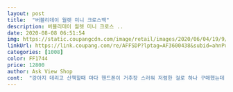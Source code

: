 ```yaml
---
layout: post 
title:  "버블리데이 월렛 미니 크로스백" 
description: 버블리데이 월렛 미니 크로스 ..
date: 2020-08-08 06:51:54 
img: https://static.coupangcdn.com/image/retail/images/2020/06/04/19/9/6736c38b-b88c-4b70-baf0-57d4df351a38.jpg 
linkUrl: https://link.coupang.com/re/AFFSDP?lptag=AF3600438&subid=ahnPublicAsk&pageKey=1681169104&itemId=2863914680&vendorItemId=70853164577&traceid=V0-113-7558b8209e127fe0 
categories: [1008] 
color: FF1744 
price: 12800 
author: Ask View Shop 
cont:  "강아지 데리고 산책할때 마다 핸드폰이 거추장 스러워 저렴한 걸로 하나 구매했는데 가격대비 엄청 고급스럽고 생각보다 좋아요.<br/>.<br/>크기도 갤럭시 10플러스 넣기 딱 적당하고 교통카드와 신용카드 넣을 공간도 있고 자크가 달려있어 조금의 현금도 보관할수 있어 만족감 200%입니다.<br/><br/>걱정은 없어 안정감이 있습니다.<br/><br/>구매 추천합니다... <br/><br/>대신 젤리케이스에서 탈출하거나 끈이 떨어질<br/>더 사용해보겠습니다.<br/><br/>무난하게 검정으로 샀어요집앞에 잠깐나갈때 강아지 산책할때 딱이예요싼티도 안나고 딱입니다.<br/>.<br/>핸드폰넣고 뮈한개라도 더 넣을려고 애를 썼건만 핸드폰은 가운데 넣어야 똑딱이가 잠기구요 .<br/> .<br/>앞쪽칸엔  부피가 거의 없는것으로 넣으면 가능할것 같아요.<br/>.<br/>어짜피 핸드폰 카드정도 넣을 용도로 구입했으니  .<br/> .<br/>.<br/>더 요구하는것은 무리겠죠^^암튼 좋아요.<br/>.<br/>재질도 무광으로 탄탄하게 보입니다 가성비 좋아욤♡<br/>뭔가 아슬아슬 하더라구요.<br/><br/>밑판이 없어서 수납은 폰 하나 넣으면 끝.<br/><br/>뻣뻣하지않고 부드럽네요,<br/>스트랩 착용한 사람들 보니 편해보이지만<br/>요즘 유행하는 폰스트랩을 사려다가<br/>이 가방을 선택했어요.<br/><br/>좋아요배송도 빠르고<br/>폰스트랩보다는 불편함은 있습니다.<br/><br/>폰을 보려면 꺼내고 넣고 해야하니<br/>핸드폰이랑 카드한장용으로 딱이에요.<br/><br/>" 
---
```

